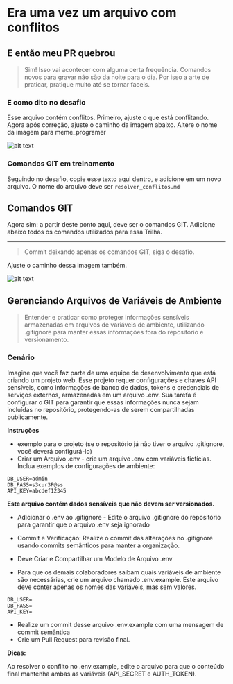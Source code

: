 # Era uma vez um arquivo com conflitos

## E então meu PR quebrou

> Sim! Isso vai acontecer com alguma certa frequência. Comandos novos para gravar não são da noite para o dia. Por isso a arte de praticar, pratique muito até se tornar faceis.

### E como dito no desafio

Esse arquivo contém conflitos. Primeiro, ajuste o que está conflitando. Agora após correção, ajuste o caminho da imagem abaixo. Altere o nome da imagem para meme_programer

![alt text](60fdc460429b8-1415386982.jpeg)

### Comandos GIT em treinamento

Seguindo no desafio, copie esse texto aqui dentro, e adicione em um novo arquivo. O nome do arquivo deve ser `resolver_conflitos.md`

## Comandos GIT

Agora sim: a partir deste ponto aqui, deve ser o comandos GIT. Adicione abaixo todos os comandos utilizados para essa Trilha.

-----

> Commit deixando apenas os comandos GIT, siga o desafio.

Ajuste o caminho dessa imagem também.

![alt text](7c64059f71fc543737d315a88aa79963-102520219.jpg)

## Gerenciando Arquivos de Variáveis de Ambiente

> Entender e praticar como proteger informações sensíveis armazenadas em arquivos de variáveis de ambiente, utilizando .gitignore para manter essas informações fora do repositório e versionamento.

### Cenário

Imagine que você faz parte de uma equipe de desenvolvimento que está criando um projeto web. Esse projeto requer configurações e chaves API sensíveis, como informações de banco de dados, tokens e credenciais de serviços externos, armazenadas em um arquivo .env. Sua tarefa é configurar o GIT para garantir que essas informações nunca sejam incluídas no repositório, protegendo-as de serem compartilhadas publicamente.

**Instruções**

- exemplo para o projeto (se o repositório já não tiver o arquivo .gitignore, você deverá configurá-lo)
- Criar um Arquivo .env - crie um arquivo .env com variáveis fictícias. Inclua exemplos de configurações de ambiente:

```
DB_USER=admin
DB_PASS=s3cur3P@ss
API_KEY=abcdef12345
```

**Este arquivo contém dados sensíveis que não devem ser versionados.**

- Adicionar o .env ao .gitignore - Edite o arquivo .gitignore do repositório para garantir que o arquivo .env seja ignorado

- Commit e Verificação: Realize o commit das alterações no .gitignore usando commits semânticos para manter a organização.

- Deve Criar e Compartilhar um Modelo de Arquivo .env
- Para que os demais colaboradores saibam quais variáveis de ambiente são necessárias, crie um arquivo chamado .env.example. Este arquivo deve conter apenas os nomes das variáveis, mas sem valores.

```
DB_USER=
DB_PASS=
API_KEY=
```

- Realize um commit desse arquivo .env.example com uma mensagem de commit semântica
- Crie um Pull Request para revisão final.

**Dicas:**

Ao resolver o conflito no .env.example, edite o arquivo para que o conteúdo final mantenha ambas as variáveis (API_SECRET e AUTH_TOKEN).
